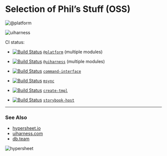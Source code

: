 # Selection of Phil’s Stuff (OSS)

![@platform](https://user-images.githubusercontent.com/185555/52255812-f5e8cd80-2978-11e9-8baf-2d4b82b5f02c.png)

![uiharness](https://user-images.githubusercontent.com/185555/52250326-2ff7a680-295c-11e9-9471-8a45b1e6b909.png)




CI status:

- [![Build Status](https://travis-ci.org/uiharness/platform.svg?branch=master)](https://travis-ci.org/uiharness/platform) [`@platform`](https://github.com/uiharness/platform) (multiple modules)

- [![Build Status](https://travis-ci.org/uiharness/uiharness.svg?branch=master)](https://travis-ci.org/uiharness/uiharness) [`@uiharness`](https://github.com/uiharness/uiharness) (multiple modules)


- [![Build Status](https://travis-ci.org/philcockfield/command-interface.svg)](https://travis-ci.org/philcockfield/command-interface) [`command-interface`](https://github.com/philcockfield/command-interface)


- [![Build Status](https://travis-ci.org/philcockfield/msync.svg?branch=master)](https://travis-ci.org/philcockfield/msync) [`msync`](https://github.com/philcockfield/msync)


- [![Build Status](https://travis-ci.org/philcockfield/new-file.svg?branch=master)](https://travis-ci.org/philcockfield/create-tmpl) [`create-tmpl`](https://github.com/philcockfield/create-tmpl)



- [![Build Status](https://travis-ci.org/philcockfield/storybook-host.svg)](https://travis-ci.org/philcockfield/storybook-host) [`storybook-host`](https://github.com/philcockfield/storybook-host)



---



### See Also

- [hypersheet.io](http://hypersheet.io)
- [uiharness.com](http://uiharness.com)
- [db.team](http://db.team)


![hypersheet](https://user-images.githubusercontent.com/185555/52740070-1e3a9100-3037-11e9-8ee2-bfe2a6e5f2a2.png)

